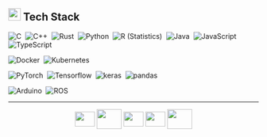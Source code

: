 ## <img src="https://media2.giphy.com/media/QssGEmpkyEOhBCb7e1/giphy.gif?cid=ecf05e47a0n3gi1bfqntqmob8g9aid1oyj2wr3ds3mg700bl&rid=giphy.gif" width ="25"><b> Tech Stack</b>
![C](https://img.shields.io/badge/-C-05122A?style=flat&logo=C&logoColor=A8B9CC)&nbsp;
![C++](https://img.shields.io/badge/-C++-05122A?style=flat&logo=C%2B%2B&logoColor=00599C)&nbsp;
![Rust](https://img.shields.io/badge/-Rust-05122A?style=flat&logo=rust)&nbsp;
![Python](https://img.shields.io/badge/-Python-05122A?style=flat&logo=python)&nbsp;
![R (Statistics)](https://img.shields.io/badge/-R-05122A?style=flat&logo=R&logoColor=276DC3)&nbsp;
![Java](https://img.shields.io/badge/-Java-05122A?style=flat&logo=Java)&nbsp;
![JavaScript](https://img.shields.io/badge/-JavaScript-05122A?style=flat&logo=javascript)&nbsp;
![TypeScript](https://img.shields.io/badge/-TypeScript-05122A?style=flat&logo=typescript)&nbsp;

![Docker](https://img.shields.io/badge/-Docker-05122A?style=flat&logo=docker)&nbsp;
![Kubernetes](https://img.shields.io/badge/-Kubernetes-05122A?style=flat&logo=kubernetes)&nbsp;


![PyTorch](https://img.shields.io/badge/-Pytorch-05122A?style=flat&logo=pytorch)&nbsp;
![Tensorflow](https://img.shields.io/badge/-Tensorflow-05122A?style=flat&logo=tensorflow)&nbsp;
![keras](https://img.shields.io/badge/-keras-05122A?style=flat&logo=keras)&nbsp;
![pandas](https://img.shields.io/badge/-pandas-05122A?style=flat&logo=pandas)&nbsp;

![Arduino](https://img.shields.io/badge/-arduino-05122A?style=flat&logo=arduino)&nbsp;
![ROS](https://img.shields.io/badge/-ros-05122A?style=flat&logo=ros)&nbsp;

------
<div align="center">
<a href="https://www.linkedin.com/in/dana-dascalescu/" target="blank"><img align="center" src="https://raw.githubusercontent.com/rahuldkjain/github-profile-readme-generator/master/src/images/icons/Social/linked-in-alt.svg" alt="" height="30" width="40" /></a>
<a href="https://scholar.google.com/citations?user=fgH5_DcAAAAJ&hl=en" target="blank"><img align="center" src="https://github.com/sean-chester/sean-chester.github.io/blob/master/_includes/icon-google-scholar.svg" alt="" height="40" width="50" /></a>
<a href="https://stackoverflow.com/users/19548908/dana-d%c4%83sc%c4%83lescu" target="blank"><img align="center" src="https://raw.githubusercontent.com/rahuldkjain/github-profile-readme-generator/master/src/images/icons/Social/stack-overflow.svg" alt="" height="30" width="40" /></a>
<a href="https://www.kaggle.com/danadascalescu00" target="blank"><img align="center" src="https://raw.githubusercontent.com/rahuldkjain/github-profile-readme-generator/master/src/images/icons/Social/kaggle.svg" alt="" height="30" width="40" /></a>
<a href="https://huggingface.co/danadascalescu" target="blank"><img align="center" src="https://huggingface.co/datasets/huggingface/brand-assets/resolve/main/hf-logo.svg" alt="" height="40" width="50" /></a>
</div>


<!--
**danadascalescu00/danadascalescu00** is a ✨ _special_ ✨ repository because its `README.md` (this file) appears on your GitHub profile.

Here are some ideas to get you started:

- 🔭 I’m currently working on ...
- 🌱 I’m currently learning ...
- 👯 I’m looking to collaborate on ...
- 🤔 I’m looking for help with ...
- 💬 Ask me about ...
- 📫 How to reach me: ...
- 😄 Pronouns: ...
- ⚡ Fun fact: ...
-->
